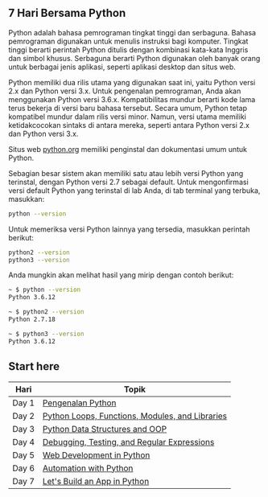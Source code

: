 ## 7 Hari Bersama Python

Python adalah bahasa pemrograman tingkat tinggi dan serbaguna. Bahasa pemrograman digunakan untuk menulis instruksi bagi komputer. Tingkat tinggi berarti perintah Python ditulis dengan kombinasi kata-kata Inggris dan simbol khusus. Serbaguna berarti Python digunakan oleh banyak orang untuk berbagai jenis aplikasi, seperti aplikasi desktop dan situs web.

Python memiliki dua rilis utama yang digunakan saat ini, yaitu Python versi 2.x dan Python versi 3.x. Untuk pengenalan pemrograman, Anda akan menggunakan Python versi 3.6.x. Kompatibilitas mundur berarti kode lama terus bekerja di versi baru bahasa tersebut. Secara umum, Python tetap kompatibel mundur dalam rilis versi minor. Namun, versi utama memiliki ketidakcocokan sintaks di antara mereka, seperti antara Python versi 2.x dan Python versi 3.x.

Situs web [python.org](https://www.python.org) memiliki penginstal dan dokumentasi umum untuk Python.

Sebagian besar sistem akan memiliki satu atau lebih versi Python yang terinstal, dengan Python versi 2.7 sebagai default.
Untuk mengonfirmasi versi default Python yang terinstal di lab Anda, di tab terminal yang terbuka, masukkan:

```sh
python --version
```
Untuk memeriksa versi Python lainnya yang tersedia, masukkan perintah berikut:
```sh
python2 --version
python3 --version
```
Anda mungkin akan melihat hasil yang mirip dengan contoh berikut:
```sh
~ $ python --version
Python 3.6.12

~ $ python2 --version
Python 2.7.18

~ $ python3 --version
Python 3.6.12
```
## Start here

| Hari      | Topik |
| ----------- | ----------- |
| Day 1   | [Pengenalan Python](hari/hari1.md)       |
| Day 2   | [Python Loops, Functions, Modules, and Libraries](hari/hari2.md)        |
| Day 3   | [Python Data Structures and OOP](hari/hari3.md)       |
| Day 4   | [Debugging, Testing, and Regular Expressions](hari/hari4.md)        |
| Day 5   | [Web Development in Python](hari/hari5.md)       |
| Day 6   | [Automation with Python](hari/hari6.md)        |
| Day 7   | [Let's Build an App in Python](hari/hari7.md)        |
